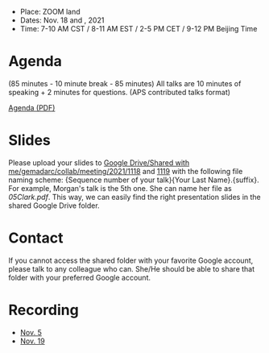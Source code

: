 - Place: ZOOM land
- Dates: Nov. 18 and , 2021
- Time: 7-10 AM CST / 8-11 AM EST / 2-5 PM CET / 9-12 PM Beijing Time

# Agenda

(85 minutes - 10 minute break - 85 minutes)
All talks are 10 minutes of speaking + 2 minutes for questions.
(APS contributed talks format)

[Agenda (PDF)](https://drive.google.com/uc?id=1jPHBUEBNnf2mmSh4Uc7cLkHdSq_2KCVN)

# Slides

Please upload your slides to [Google Drive/Shared with me/gemadarc/collab/meeting/2021/1118](https://drive.google.com/drive/folders/1AZPuyf3euhrOjh0EHEk52xFN0-oAKeJt?usp=sharing) and [1119](https://drive.google.com/open?id=1cY3E3kg6lhNTcileClVAeoxkCWcfUuYa) with the following file naming scheme: {Sequence number of your talk}{Your Last Name}.{suffix}. For example, Morgan's talk is the 5th one. She can name her file as *05Clark.pdf*. This way, we can easily find the right presentation slides in the shared Google Drive folder.

# Contact

If you cannot access the shared folder with your favorite Google account, please talk to any colleague who can. She/He should be able to share that folder with your preferred Google account.

# Recording

- [Nov. 5](https://usd.zoom.us/rec/share/efSc9TK5BwfNxzG_I7caWMgcnvL0UI1ctXqvH99he-4OMNUfviJV2VyLX-ynAgAS.1-DikO0zzLgWiuJI)
- [Nov. 19](https://usd.zoom.us/rec/share/AjOLPupkAeb6s744fvCSJRlr6a2PAScEKP3ux59TqfYNe3GwVzVjqnNjO4im5rAK.LVWmzfeGc4_i6e44)
